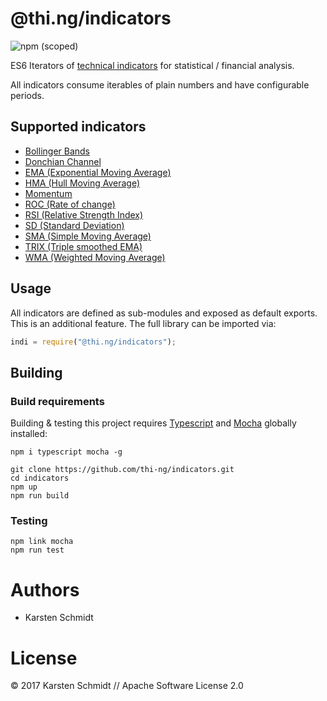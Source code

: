# @thi.ng/indicators

![npm (scoped)](https://img.shields.io/npm/v/@thi.ng/indicators.svg)

ES6 Iterators of [technical indicators](https://en.wikipedia.org/wiki/Technical_indicator)
for statistical / financial analysis.

All indicators consume iterables of plain numbers and have configurable periods.

## Supported indicators

- [Bollinger Bands](https://github.com/thi-ng/indicators/blob/master/src/bollinger.ts)
- [Donchian Channel](https://github.com/thi-ng/indicators/blob/master/src/donchian.ts)
- [EMA (Exponential Moving Average)](https://github.com/thi-ng/indicators/blob/master/src/ema.ts)
- [HMA (Hull Moving Average)](https://www.fidelity.com/learning-center/trading-investing/technical-analysis/technical-indicator-guide/hull-moving-average)
- [Momentum](https://github.com/thi-ng/indicators/blob/master/src/momentum.ts)
- [ROC (Rate of change)](https://github.com/thi-ng/indicators/blob/master/src/roc.ts)
- [RSI (Relative Strength Index)](https://github.com/thi-ng/indicators/blob/master/src/rsi.ts)
- [SD (Standard Deviation)](https://github.com/thi-ng/indicators/blob/master/src/sd.ts)
- [SMA (Simple Moving Average)](https://github.com/thi-ng/indicators/blob/master/src/sma.ts)
- [TRIX (Triple smoothed EMA)](https://github.com/thi-ng/indicators/blob/master/src/trix.ts)
- [WMA (Weighted Moving Average)](https://github.com/thi-ng/indicators/blob/master/src/wma.ts)

## Usage

All indicators are defined as sub-modules and exposed as default exports. This
is an additional feature. The full library can be imported via:

```js
indi = require("@thi.ng/indicators");
```

## Building

### Build requirements

Building & testing this project requires [Typescript](http://typescriptlang.org)
and [Mocha](http://mochajs.org/) globally installed:

```
npm i typescript mocha -g
```

```
git clone https://github.com/thi-ng/indicators.git
cd indicators
npm up
npm run build
```

### Testing

```
npm link mocha
npm run test
```

# Authors
- Karsten Schmidt

# License

&copy; 2017 Karsten Schmidt // Apache Software License 2.0